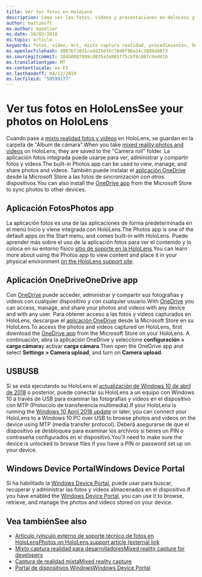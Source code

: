 ```yaml
---
title: Ver tus fotos en HoloLens
description: Cómo ver las fotos, vídeos y presentaciones en HoloLens y colocarlos en su entorno físico.
author: mattzmsft
ms.author: mazeller
ms.date: 10/02/2018
ms.topic: article
keywords: fotos, vídeo, mrc, mixto captura realidad, procedimientos, OneDrive, HoloLens, pin, el lugar, la presentación con diapositivas
ms.openlocfilehash: 3007bf10d1ce4d25035c78d0f96a24c3808d88f3
ms.sourcegitcommit: 384b0087899cd835a3a965f75c6f6c607c9edd1b
ms.translationtype: MT
ms.contentlocale: es-ES
ms.lasthandoff: 04/12/2019
ms.locfileid: "59599177"
---
```

# <a name="see-your-photos-on-hololens"></a><span data-ttu-id="78ba2-104">Ver tus fotos en HoloLens</span><span class="sxs-lookup"><span data-stu-id="78ba2-104">See your photos on HoloLens</span></span>

<span data-ttu-id="78ba2-105">Cuando pase a [mixto realidad fotos y vídeos](mixed-reality-capture.md) en HoloLens, se guardan en la carpeta de "Álbum de cámara".</span><span class="sxs-lookup"><span data-stu-id="78ba2-105">When you take [mixed reality photos and videos](mixed-reality-capture.md) on HoloLens, they are saved to the "Camera roll" folder.</span></span> <span data-ttu-id="78ba2-106">La aplicación fotos integrada puede usarse para ver, administrar y compartir fotos y vídeos.</span><span class="sxs-lookup"><span data-stu-id="78ba2-106">The built-in Photos app can be used to view, manage, and share photos and videos.</span></span> <span data-ttu-id="78ba2-107">También puede instalar el [aplicación OneDrive](https://www.microsoft.com/p/onedrive/9wzdncrfj1p3) desde la Microsoft Store a las fotos de sincronización con otros dispositivos.</span><span class="sxs-lookup"><span data-stu-id="78ba2-107">You can also install the [OneDrive app](https://www.microsoft.com/p/onedrive/9wzdncrfj1p3) from the Microsoft Store to sync photos to other devices.</span></span> 

## <a name="photos-app"></a><span data-ttu-id="78ba2-108">Aplicación Fotos</span><span class="sxs-lookup"><span data-stu-id="78ba2-108">Photos app</span></span>

<span data-ttu-id="78ba2-109">La aplicación fotos es una de las aplicaciones de forma predeterminada en el menú Inicio y viene integrada con HoloLens.</span><span class="sxs-lookup"><span data-stu-id="78ba2-109">The Photos app is one of the default apps on the Start menu, and comes built-in with HoloLens.</span></span> <span data-ttu-id="78ba2-110">Puede aprender más sobre el uso de la aplicación fotos para ver el contenido y lo coloca en su entorno físico [sitio de soporte en la HoloLens](https://support.microsoft.com/help/12648).</span><span class="sxs-lookup"><span data-stu-id="78ba2-110">You can learn more about using the Photos app to view content and place it in your physical environment [on the HoloLens support site](https://support.microsoft.com/help/12648).</span></span> 

## <a name="onedrive-app"></a><span data-ttu-id="78ba2-111">Aplicación OneDrive</span><span class="sxs-lookup"><span data-stu-id="78ba2-111">OneDrive app</span></span>

<span data-ttu-id="78ba2-112">Con [OneDrive](https://onedrive.live.com/) puede acceder, administrar y compartir sus fotografías y vídeos con cualquier dispositivo y con cualquier usuario.</span><span class="sxs-lookup"><span data-stu-id="78ba2-112">With [OneDrive](https://onedrive.live.com/) you can access, manage, and share your photos and videos with any device and with any user.</span></span> <span data-ttu-id="78ba2-113">Para obtener acceso a las fotos y vídeos capturados en HoloLens, descargue el [aplicación OneDrive](https://www.microsoft.com/p/onedrive/9wzdncrfj1p3) desde la Microsoft Store en su HoloLens.</span><span class="sxs-lookup"><span data-stu-id="78ba2-113">To access the photos and videos captured on HoloLens, first download the [OneDrive app](https://www.microsoft.com/p/onedrive/9wzdncrfj1p3) from the Microsoft Store on your HoloLens.</span></span> <span data-ttu-id="78ba2-114">A continuación, abra la aplicación OneDrive y seleccione **configuración > carga cámara**y activar **carga cámara**.</span><span class="sxs-lookup"><span data-stu-id="78ba2-114">Then open the OneDrive app and select **Settings > Camera upload**, and turn on **Camera upload**.</span></span>

## <a name="usb"></a><span data-ttu-id="78ba2-115">USB</span><span class="sxs-lookup"><span data-stu-id="78ba2-115">USB</span></span> 

<span data-ttu-id="78ba2-116">Si se está ejecutando su HoloLens el [actualización de Windows 10 de abril de 2018](release-notes-april-2018.md) o posterior, puede conectar su HoloLens a un equipo con Windows 10 a través de USB para examinar las fotografías y vídeos en el dispositivo con MTP (Protocolo de transferencia multimedia).</span><span class="sxs-lookup"><span data-stu-id="78ba2-116">If your HoloLens is running the [Windows 10 April 2018 update](release-notes-april-2018.md) or later, you can connect your HoloLens to a Windows 10 PC over USB to browse photos and videos on the device using MTP (media transfer protocol).</span></span> <span data-ttu-id="78ba2-117">Deberá asegurarse de que el dispositivo se desbloquea para examinar los archivos si tienes un PIN o contraseña configurados en el dispositivo.</span><span class="sxs-lookup"><span data-stu-id="78ba2-117">You'll need to make sure the device is unlocked to browse files if you have a PIN or password set up on your device.</span></span> 

## <a name="windows-device-portal"></a><span data-ttu-id="78ba2-118">Windows Device Portal</span><span class="sxs-lookup"><span data-stu-id="78ba2-118">Windows Device Portal</span></span>

<span data-ttu-id="78ba2-119">Si ha habilitado la [Windows Device Portal](using-the-windows-device-portal.md#mixed-reality-capture), puede usar para buscar, recuperar y administrar las fotos y vídeos almacenados en el dispositivo.</span><span class="sxs-lookup"><span data-stu-id="78ba2-119">If you have enabled the [Windows Device Portal](using-the-windows-device-portal.md#mixed-reality-capture), you can use it to browse, retrieve, and manage the photos and videos stored on your device.</span></span>

## <a name="see-also"></a><span data-ttu-id="78ba2-120">Vea también</span><span class="sxs-lookup"><span data-stu-id="78ba2-120">See also</span></span>

* [<span data-ttu-id="78ba2-121">Artículo (vínculo externo de soporte técnico de fotos en HoloLens</span><span class="sxs-lookup"><span data-stu-id="78ba2-121">Photos on HoloLens support article (external link</span></span>](https://support.microsoft.com/help/12648)
* [<span data-ttu-id="78ba2-122">Mixto captura realidad para desarrolladores</span><span class="sxs-lookup"><span data-stu-id="78ba2-122">Mixed reality capture for developers</span></span>](mixed-reality-capture-for-developers.md)
* [<span data-ttu-id="78ba2-123">Captura de realidad mixta</span><span class="sxs-lookup"><span data-stu-id="78ba2-123">Mixed reality capture</span></span>](mixed-reality-capture.md)
* [<span data-ttu-id="78ba2-124">Portal de dispositivos Windows</span><span class="sxs-lookup"><span data-stu-id="78ba2-124">Windows Device Portal</span></span>](using-the-windows-device-portal.md)
